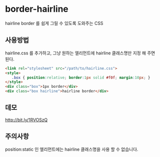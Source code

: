 # border-hairline
hairline border 를 쉽게 그릴 수 있도록 도와주는 CSS

## 사용방법
hairline.css 를 추가하고, 그냥 원하는 엘리먼트에 hairline 클래스명만 지정 해 주면 된다.

````html
<link rel="stylesheet" src="/path/to/hairline.css">
<style>
   .box { position:relative; border:1px solid #f0f; margin:10px; }
</style>
<div class="box">1px border</div>
<div class="box hairline">hairline border</div>
````

## 데모
http://bit.ly/1RVOSzQ

## 주의사항
position:static 인 엘리먼트에는 hairline 클래스명을 사용 할 수 없습니다.
